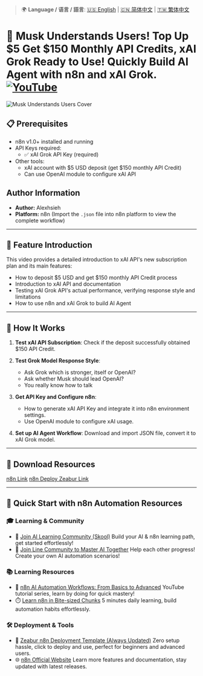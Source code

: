 > 🌍 **Language / 语言 / 語言**: [🇺🇸 English](./readme-en.md) | [🇨🇳 简体中文](./readme-cn.md) | [🇹🇼 繁体中文](./readme.md)

# 💸 Musk Understands Users! Top Up $5 Get $150 Monthly API Credits, xAI Grok Ready to Use! Quickly Build AI Agent with n8n and xAI Grok. [![YouTube](https://img.shields.io/badge/Watch%20on-YouTube-red?logo=youtube)](https://youtu.be/Z1uqqLNAB4U)

![Musk Understands Users Cover](https://github.com/qwedsazxc78/ai-automation-n8n/blob/main/n8n/5-xAI-ai-agent/cover.png?raw=true)

## 📋 Prerequisites

- n8n v1.0+ installed and running
- API Keys required:
  - ✅ xAI Grok API Key (required)
- Other tools:
  - xAI account with $5 USD deposit (get $150 monthly API Credit)
  - Can use OpenAI module to configure xAI API

## Author Information

* **Author:** Alexhsieh
* **Platform:** n8n (Import the `.json` file into n8n platform to view the complete workflow)

---

## 📌 Feature Introduction

This video provides a detailed introduction to xAI API's new subscription plan and its main features:

* How to deposit $5 USD and get $150 monthly API Credit process
* Introduction to xAI API and documentation
* Testing xAI Grok API's actual performance, verifying response style and limitations
* How to use n8n and xAI Grok to build AI Agent

---

## 🔧 How It Works

1. **Test xAI API Subscription**: Check if the deposit successfully obtained $150 API Credit.

2. **Test Grok Model Response Style**:
   - Ask Grok which is stronger, itself or OpenAI?
   - Ask whether Musk should lead OpenAI?
   - You really know how to talk

3. **Get API Key and Configure n8n**:
   - How to generate xAI API Key and integrate it into n8n environment settings.
   - Use OpenAI module to configure xAI usage.

4. **Set up AI Agent Workflow**: Download and import JSON file, convert it to xAI Grok model.

---

## 🚀 Download Resources

[n8n Link](https://n8n.io/)
[n8n Deploy Zeabur Link](https://zeabur.com/referral?referralCode=qwedsazxc78)

---

## 🚀 Quick Start with n8n Automation Resources

### 🎓 Learning & Community

* 🔗 [Join AI Learning Community (Skool)](https://www.skool.com/ai-brain-alex/about?ref=5dde9b20e8e7432aa9a01df6e89685f4)
  Build your AI & n8n learning path, get started effortlessly!
* 🔗 [Join Line Community to Master AI Together](https://line.me/ti/g2/ZypIgLSzVPweRBgBqKvaRU10WEmnotuZOr7Lpg)
  Help each other progress! Create your own AI automation scenarios!

### 📚 Learning Resources

* 🎥 [n8n AI Automation Workflows: From Basics to Advanced](https://youtube.com/playlist?list=PLUf88uk7T54I83MBdbuXgUuA8rVklF4FA&si=wHsQw8YJu-erSdLd)
  YouTube tutorial series, learn by doing for quick mastery!
* ⏱️ [Learn n8n in Bite-sized Chunks](https://youtube.com/playlist?list=PLUf88uk7T54Iv6LV2NFgdTghaX2cPhtgH&si=G3gj2qn179ZFUqAZ)
  5 minutes daily learning, build automation habits effortlessly.

### 🛠️ Deployment & Tools

* 🧩 [Zeabur n8n Deployment Template (Always Updated)](https://zeabur.com/zh-TW/templates/0TUVZ7?referralDesktop=qwedsazxc78)
  Zero setup hassle, click to deploy and use, perfect for beginners and advanced users.
* 🌐 [n8n Official Website](https://n8n.io/)
  Learn more features and documentation, stay updated with latest releases.
